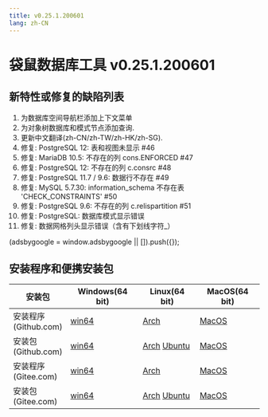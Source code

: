 ```yaml
---
title: v0.25.1.200601
lang: zh-CN
---
```


# 袋鼠数据库工具 v0.25.1.200601

## 新特性或修复的缺陷列表
1. 为数据库空间导航栏添加上下文菜单
2. 为对象树数据库和模式节点添加查询.
3. 更新中文翻译(zh-CN/zh-TW/zh-HK/zh-SG).
5. 修复:  PostgreSQL 12: 表和视图未显示 #46
6. 修复:  MariaDB 10.5: 不存在的列 cons.ENFORCED #47
7. 修复:  PostgreSQL 12: 不存在的列 c.consrc #48
8. 修复:  PostgreSQL 11.7 / 9.6: 数据行不存在 #49
9. 修复:  MySQL 5.7.30: information_schema 不存在表 'CHECK_CONSTRAINTS' #50
10. 修复:  PostgreSQL 9.6: 不存在的列 c.relispartition #51
11. 修复:  PostgreSQL: 数据库模式显示错误
12. 修复:  数据网格列头显示错误（含有下划线字符_）

<div>
    <script2 type="text/javascript" async="true" src="https://pagead2.googlesyndication.com/pagead/js/adsbygoogle.js" />
    <ins class="adsbygoogle"
        style="display:block; text-align:center;"
        data-ad-layout="in-article"
        data-ad-format="fluid"
        data-ad-client="ca-pub-3975819313740938"
        data-ad-slot="6760827895"></ins>
    <script2 type="text/javascript">
        (adsbygoogle = window.adsbygoogle || []).push({});
    </script2>
</div>


## 安装程序和便携安装包 <Badge text="链接已失效" type="warning"/>

| 安装包        | Windows(64 bit) | Linux(64 bit)   | MacOS(64 bit)   |
|-----------------|-----------------|-----------------|-----------------|
| 安装程序<br/>(Github.com) | [win64](https://github.com/dbkangaroo/kangaroo/releases/download/v0.25.1.200601/kangaroo_0.25.1.200601_AMD64.exe) | [Arch](https://github.com/dbkangaroo/kangaroo/releases/download/v0.25.1.200601/kangaroo-0.25.1.200601-1-x86_64.pkg.tar.xz) | [MacOS](https://github.com/dbkangaroo/kangaroo/releases/download/v0.25.1.200601/kangaroo_0.25.1.200601_macos.dmg) |
| 安装包<br/>(Github.com)  | [win64](https://github.com/dbkangaroo/kangaroo/releases/download/v0.25.1.200601/kangaroo_0.25.1.200601_AMD64.7z) | [Arch](https://github.com/dbkangaroo/kangaroo/releases/download/v0.25.1.200601/kangaroo_0.25.1.200601_arch.tar.gz) [Ubuntu](https://github.com/dbkangaroo/kangaroo/releases/download/v0.25.1.200601/kangaroo_0.25.1.200601_ubuntu.tar.gz) | [MacOS](https://github.com/dbkangaroo/kangaroo/releases/download/v0.25.1.200601/kangaroo_0.25.1.200601_macos.tar.gz) |
| 安装程序<br/>(Gitee.com) | [win64](https://gitee.com/dbkangaroo/kangaroo/attach_files/404585/download) | [Arch](https://gitee.com/dbkangaroo/kangaroo/attach_files/404583/download) | [MacOS](https://gitee.com/dbkangaroo/kangaroo/attach_files/404581/download) |
| 安装包<br/>(Gitee.com)  | [win64](https://gitee.com/dbkangaroo/kangaroo/attach_files/404586/download) | [Arch](https://gitee.com/dbkangaroo/kangaroo/attach_files/404580/download) [Ubuntu](https://gitee.com/dbkangaroo/kangaroo/attach_files/404584/download) | [MacOS](https://gitee.com/dbkangaroo/kangaroo/attach_files/404582/download) |